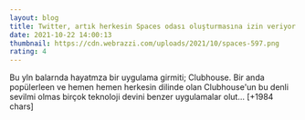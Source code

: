 ```yaml
--- 
layout: blog
title: Twitter, artık herkesin Spaces odası oluşturmasına izin veriyor
date: 2021-10-22 14:00:13
thumbnail: https://cdn.webrazzi.com/uploads/2021/10/spaces-597.png
rating: 4
---
```

Bu yln balarnda hayatmza bir uygulama girmiti; Clubhouse. Bir anda popülerleen ve hemen hemen herkesin dilinde olan Clubhouse'un bu denli sevilmi olmas birçok teknoloji devini benzer uygulamalar olut… [+1984 chars]